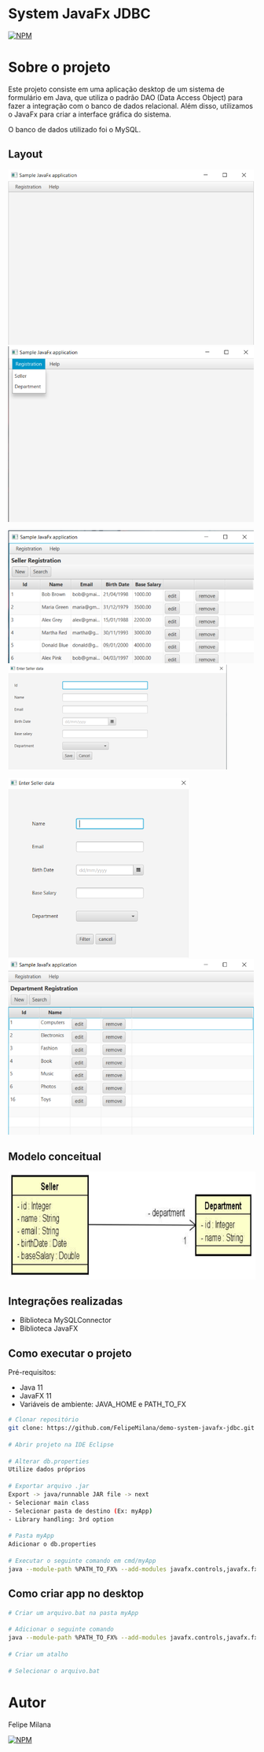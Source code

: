 # System JavaFx JDBC
[![NPM](https://img.shields.io/npm/l/java)](https://github.com/FelipeMilana/demo-system-javafx-jdbc/blob/master/LICENSE)

# Sobre o projeto

Este projeto consiste em uma aplicação desktop de um sistema de formulário em Java, que utiliza o padrão DAO (Data Access Object) para fazer a integração com o banco de dados relacional. Além disso, 
utilizamos o JavaFx para criar a interface gráfica do sistema.

O banco de dados utilizado foi o MySQL.

## Layout 

<p>
  <img width="500" height="357" src=https://github.com/FelipeMilana/Assets/blob/main/demo-javafx-jdbc%231.png>
  <img width="500" height="357" src=https://github.com/FelipeMilana/Assets/blob/main/demo-javafx-jdbc%232.png>
</p>

<p>
  <img width="500" height="270" src=https://github.com/FelipeMilana/Assets/blob/main/demo-javafx-jdbc%233.png>
  <img width="445" height="213" src=https://github.com/FelipeMilana/Assets/blob/main/demo-javafx-jdbc%234.png>
</p>

<p>
  <img width="368" height="365" src=https://github.com/FelipeMilana/Assets/blob/main/demo-javafx-jdbc%235.png>
  <img width="500" height="357" src=https://github.com/FelipeMilana/Assets/blob/main/demo-javafx-jdbc%236.png>
</p>

## Modelo conceitual
<p>
  <img width="619" height="219" src=https://github.com/FelipeMilana/Assets/blob/main/demo-javafx-jdbc.png>
</p>

## Integrações realizadas
- Biblioteca MySQLConnector
- Biblioteca JavaFX

## Como executar o projeto

Pré-requisitos: 
- Java 11
- JavaFX 11
- Variáveis de ambiente: JAVA_HOME e PATH_TO_FX

```bash
# Clonar repositório
git clone: https://github.com/FelipeMilana/demo-system-javafx-jdbc.git

# Abrir projeto na IDE Eclipse

# Alterar db.properties 
Utilize dados próprios 

# Exportar arquivo .jar
Export -> java/runnable JAR file -> next
- Selecionar main class
- Selecionar pasta de destino (Ex: myApp)
- Library handling: 3rd option

# Pasta myApp
Adicionar o db.properties

# Executar o seguinte comando em cmd/myApp
java --module-path %PATH_TO_FX% --add-modules javafx.controls,javafx.fxml -cp demo-system-javafx-jdbc.jar application.Main
```

## Como criar app no desktop

```bash
# Criar um arquivo.bat na pasta myApp

# Adicionar o seguinte comando
java --module-path %PATH_TO_FX% --add-modules javafx.controls,javafx.fxml -cp demo-system-javafx-jdbc.jar application.Main

# Criar um atalho

# Selecionar o arquivo.bat
```

# Autor

Felipe Milana

[![NPM](https://img.shields.io/badge/LinkedIn-0077B5?style=for-the-badge&logo=linkedin&logoColor=white)](https://www.linkedin.com/in/felipemilana) 

